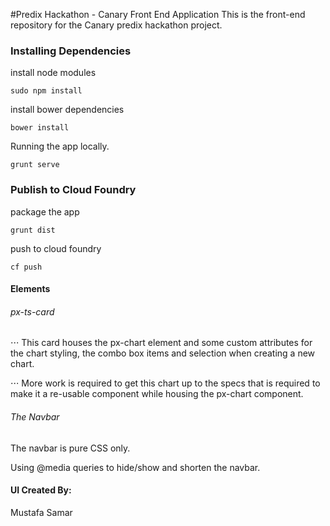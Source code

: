 #Predix Hackathon - Canary Front End Application
This is the front-end repository for the Canary predix hackathon project.

### Installing Dependencies
install node modules
```
sudo npm install
```
install bower dependencies
```
bower install
```

Running the app locally.
```
grunt serve
```

### Publish to Cloud Foundry
package the app
```
grunt dist
```
push to cloud foundry
```
cf push
```

#### Elements
###### px-ts-card

⋅⋅⋅ This card houses the px-chart element and some custom attributes for the chart styling, the combo box items and selection when creating a new chart.


⋅⋅⋅ More work is required to get this chart up to the specs that is required to make it a re-usable component while housing the px-chart component.

###### The Navbar
The navbar is pure CSS only.

Using @media queries to hide/show and shorten the navbar.


#### UI Created By:
Mustafa Samar


